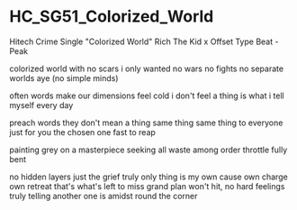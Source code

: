 # HC_SG51_Colorized_World
Hitech Crime Single "Colorized World"
Rich The Kid x Offset Type Beat - Peak

colorized world
with no scars
i only wanted
no wars no fights
no separate worlds aye  (no simple minds)

often words make
our dimensions feel cold
i don't feel a thing
is what i tell myself
every day

preach words
they don't mean a thing
same thing 
same thing to everyone
just for you
the chosen one
fast to reap

painting grey
on a masterpiece
seeking all waste
among  order
throttle fully bent

no hidden layers 
just the grief 
truly only thing 
is my own cause
own charge own retreat 
that's what's left to miss 
grand plan won't hit, no hard feelings
truly telling another one is 
amidst round the corner





